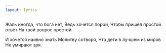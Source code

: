 ```yaml
---
layout: lyrics
---
```


Жаль иногда, что бога нет,
Ведь хочется порой,
Чтобы пришёл простой ответ
На твой вопрос простой.

И хочется наивно знать
Молитву сотворя,
Что дети в лучшем из миров
Не умирают зря.

